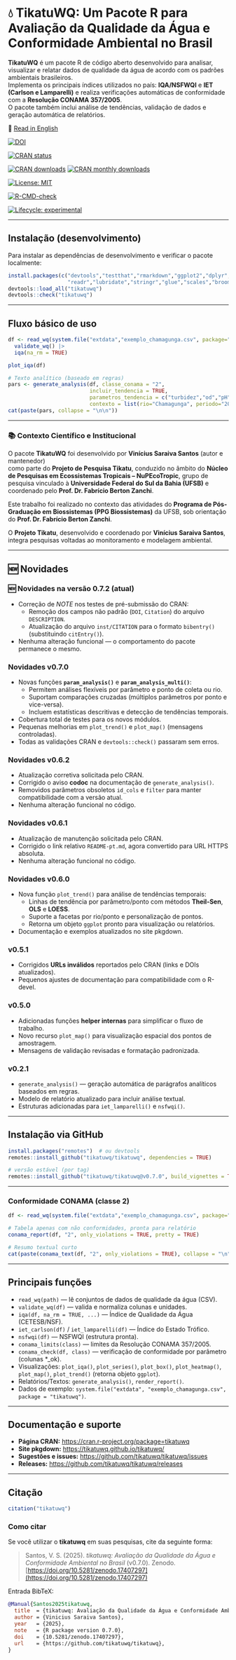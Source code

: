 # 💧 TikatuWQ: Um Pacote R para Avaliação da Qualidade da Água e Conformidade Ambiental no Brasil

**TikatuWQ** é um pacote R de código aberto desenvolvido para analisar, visualizar e relatar dados de qualidade da água de acordo com os padrões ambientais brasileiros.  
Implementa os principais índices utilizados no país: **IQA/NSFWQI** e **IET (Carlson e Lamparelli)** e realiza verificações automáticas de conformidade com a **Resolução CONAMA 357/2005**.  
O pacote também inclui análise de tendências, validação de dados e geração automática de relatórios.

📄 [Read in English](https://github.com/tikatuwq/tikatuwq/blob/main/README.md)

<!-- Zenodo DOI -->
[![DOI](https://zenodo.org/badge/DOI/10.5281/zenodo.17407297.svg)](https://doi.org/10.5281/zenodo.17407297)

<!-- Status CRAN -->
[![CRAN status](https://www.r-pkg.org/badges/version/tikatuwq)](https://cran.r-project.org/package=tikatuwq)

<!-- Downloads CRAN -->
[![CRAN downloads](https://cranlogs.r-pkg.org/badges/grand-total/tikatuwq)](https://cran.r-project.org/package=tikatuwq)
[![CRAN monthly downloads](https://cranlogs.r-pkg.org/badges/tikatuwq)](https://cran.r-project.org/package=tikatuwq)

<!-- Licença -->
[![License: MIT](https://img.shields.io/badge/License-MIT-yellow.svg)](https://opensource.org/licenses/MIT)

<!-- R CMD check -->
[![R-CMD-check](https://github.com/tikatuwq/tikatuwq/actions/workflows/R-CMD-check.yaml/badge.svg)](https://github.com/tikatuwq/tikatuwq/actions)

<!-- Ciclo de vida -->
[![Lifecycle: experimental](https://img.shields.io/badge/lifecycle-experimental-orange.svg)](https://lifecycle.r-lib.org/articles/stages.html)

---

## Instalação (desenvolvimento)

Para instalar as dependências de desenvolvimento e verificar o pacote localmente:

```r
install.packages(c("devtools","testthat","rmarkdown","ggplot2","dplyr","tidyr",
                   "readr","lubridate","stringr","glue","scales","broom","purrr"))
devtools::load_all("tikatuwq")
devtools::check("tikatuwq")
```

---

## Fluxo básico de uso

```r
df <- read_wq(system.file("extdata","exemplo_chamagunga.csv", package="tikatuwq")) |>
  validate_wq() |>
  iqa(na_rm = TRUE)

plot_iqa(df)

# Texto analítico (baseado em regras)
pars <- generate_analysis(df, classe_conama = "2",
                          incluir_tendencia = TRUE,
                          parametros_tendencia = c("turbidez","od","pH"),
                          contexto = list(rio="Chamagunga", periodo="2025-07"))
cat(paste(pars, collapse = "\n\n"))
```

---

### 📚 Contexto Científico e Institucional

O pacote **TikatuWQ** foi desenvolvido por **Vinícius Saraiva Santos** (autor e mantenedor)  
como parte do **Projeto de Pesquisa Tikatu**, conduzido no âmbito do **Núcleo de Pesquisas em Ecossistemas Tropicais – NuPEcoTropic**, grupo de pesquisa vinculado à **Universidade Federal do Sul da Bahia (UFSB)** e coordenado pelo **Prof. Dr. Fabrício Berton Zanchi**.  

Este trabalho foi realizado no contexto das atividades do **Programa de Pós-Graduação em Biossistemas (PPG Biossistemas)** da UFSB, sob orientação do **Prof. Dr. Fabrício Berton Zanchi**.  

O **Projeto Tikatu**, desenvolvido e coordenado por **Vinícius Saraiva Santos**, integra pesquisas voltadas ao monitoramento e modelagem ambiental.

---

## 🆕 Novidades

### 🆕 Novidades na versão 0.7.2 (atual)

- Correção de *NOTE* nos testes de pré-submissão do CRAN:
  - Remoção dos campos não padrão (`DOI`, `Citation`) do arquivo `DESCRIPTION`.
  - Atualização do arquivo `inst/CITATION` para o formato `bibentry()` (substituindo `citEntry()`).
- Nenhuma alteração funcional — o comportamento do pacote permanece o mesmo.

### Novidades v0.7.0 
- Novas funções **`param_analysis()`** e **`param_analysis_multi()`**:
  - Permitem análises flexíveis por parâmetro e ponto de coleta ou rio.
  - Suportam comparações cruzadas (múltiplos parâmetros por ponto e vice-versa).
  - Incluem estatísticas descritivas e detecção de tendências temporais.
- Cobertura total de testes para os novos módulos.
- Pequenas melhorias em `plot_trend()` e `plot_map()` (mensagens controladas).
- Todas as validações CRAN e `devtools::check()` passaram sem erros.

### Novidades v0.6.2
- Atualização corretiva solicitada pelo CRAN.
- Corrigido o aviso **codoc** na documentação de `generate_analysis()`.
- Removidos parâmetros obsoletos `id_cols` e `filter` para manter compatibilidade com a versão atual.
- Nenhuma alteração funcional no código.

### Novidades v0.6.1 
- Atualização de manutenção solicitada pelo CRAN.
- Corrigido o link relativo `README-pt.md`, agora convertido para URL HTTPS absoluta.
- Nenhuma alteração funcional no código.

### Novidades v0.6.0
- Nova função `plot_trend()` para análise de tendências temporais:
  - Linhas de tendência por parâmetro/ponto com métodos **Theil-Sen**, **OLS** e **LOESS**.
  - Suporte a facetas por rio/ponto e personalização de pontos.
  - Retorna um objeto `ggplot` pronto para visualização ou relatórios.
- Documentação e exemplos atualizados no site pkgdown.

### v0.5.1
- Corrigidos **URLs inválidos** reportados pelo CRAN (links e DOIs atualizados).
- Pequenos ajustes de documentação para compatibilidade com o R-devel.

### v0.5.0
- Adicionadas funções **helper internas** para simplificar o fluxo de trabalho.
- Novo recurso `plot_map()` para visualização espacial dos pontos de amostragem.
- Mensagens de validação revisadas e formatação padronizada.

### v0.2.1
- `generate_analysis()` — geração automática de parágrafos analíticos baseados em regras.
- Modelo de relatório atualizado para incluir análise textual.
- Estruturas adicionadas para `iet_lamparelli()` e `nsfwqi()`.

---

## Instalação via GitHub

```r
install.packages("remotes")  # ou devtools
remotes::install_github("tikatuwq/tikatuwq", dependencies = TRUE)

# versão estável (por tag)
remotes::install_github("tikatuwq/tikatuwq@v0.7.0", build_vignettes = TRUE)
```

---

### Conformidade CONAMA (classe 2)

```r
df <- read_wq(system.file("extdata","exemplo_chamagunga.csv", package="tikatuwq"))

# Tabela apenas com não conformidades, pronta para relatório
conama_report(df, "2", only_violations = TRUE, pretty = TRUE)

# Resumo textual curto
cat(paste(conama_text(df, "2", only_violations = TRUE), collapse = "\n"))
```

---

## Principais funções

- `read_wq(path)` — lê conjuntos de dados de qualidade da água (CSV).  
- `validate_wq(df)` — valida e normaliza colunas e unidades.  
- `iqa(df, na_rm = TRUE, ...)` — Índice de Qualidade da Água (CETESB/NSF).  
- `iet_carlson(df)` / `iet_lamparelli(df)` — Índice do Estado Trófico.  
- `nsfwqi(df)` — NSFWQI (estrutura pronta).  
- `conama_limits(class)` — limites da Resolução CONAMA 357/2005.  
- `conama_check(df, class)` — verificação de conformidade por parâmetro (colunas *_ok).  
- Visualizações: `plot_iqa()`, `plot_series()`, `plot_box()`, `plot_heatmap()`, `plot_map()`, `plot_trend()` (retorna objeto `ggplot`).  
- Relatórios/Textos: `generate_analysis()`, `render_report()`.  
- Dados de exemplo: `system.file("extdata", "exemplo_chamagunga.csv", package = "tikatuwq")`.

---

## Documentação e suporte

- **Página CRAN:** https://cran.r-project.org/package=tikatuwq  
- **Site pkgdown:** https://tikatuwq.github.io/tikatuwq/  
- **Sugestões e issues:** https://github.com/tikatuwq/tikatuwq/issues  
- **Releases:** https://github.com/tikatuwq/tikatuwq/releases  

---

## Citação
```r
citation("tikatuwq")
```

### Como citar

Se você utilizar o **tikatuwq** em suas pesquisas, cite da seguinte forma:

> Santos, V. S. (2025). *tikatuwq: Avaliação da Qualidade da Água e Conformidade Ambiental no Brasil* (v0.7.0). Zenodo. [https://doi.org/10.5281/zenodo.17407297](https://doi.org/10.5281/zenodo.17407297)

Entrada BibTeX:

```bibtex
@Manual{Santos2025tikatuwq,
  title  = {tikatuwq: Avaliação da Qualidade da Água e Conformidade Ambiental no Brasil},
  author = {Vinicius Saraiva Santos},
  year   = {2025},
  note   = {R package version 0.7.0},
  doi    = {10.5281/zenodo.17407297},
  url    = {https://github.com/tikatuwq/tikatuwq},
}
```
